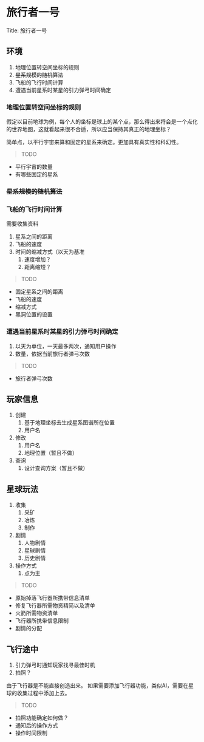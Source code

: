 # 旅行者一号

Title: 旅行者一号

## 环境

1. 地理位置转空间坐标的规则
2. ~~星系规模的随机算法~~
3. 飞船的飞行时间计算
4. 遭遇当前星系时某星的引力弹弓时间确定

### 地理位置转空间坐标的规则

假定以目前地球为例，每个人的坐标是球上的某个点，那么得出来将会是一个点化的世界地图，这就看起来很不合适，所以应当保持其真正的地理坐标？

简单点，以平行宇宙来算和固定的星系来确定。更加具有真实性和科幻性。

> TODO

* 平行宇宙的数量
* 有哪些固定的星系

### ~~星系规模的随机算法~~

### 飞船的飞行时间计算

需要收集资料

1. 星系之间的距离
2. 飞船的速度
3. 时间的缩减方式（以天为基准
    1. 速度增加？
    2. 距离缩短？

> TODO

* 固定星系之间的距离
* 飞船的速度
* 缩减方式
* 黑洞位置的设置

### 遭遇当前星系时某星的引力弹弓时间确定

1. 以天为单位，一天最多两次，通知用户操作
2. 数量，依据当前旅行者弹弓次数

> TODO

* 旅行者弹弓次数

## 玩家信息

1. 创建
    1. 基于地理坐标去生成星系图谱所在位置
    2. 用户名
2. 修改
    1. 用户名
    2. 地理位置（暂且不做）
3. 查询
    1. 设计查询方案（暂且不做）

## 星球玩法

1. 收集
    1. 采矿
    2. 冶炼
    3. 制作
2. 剧情
    1. 人物剧情
    2. 星球剧情
    3. 历史剧情
3. 操作方式
    1. 点为主

> TODO

* 原始掉落飞行器所携带信息清单
* 修复飞行器所需物资精简以及清单
* 火箭所需物资清单
* 飞行器所携带信息限制
* 剧情的分配

## 飞行途中

1. 引力弹弓时通知玩家找寻最佳时机
2. 拍照？

由于飞行器是不能直接创造出来。 如果需要添加飞行器功能，类似AI，需要在星球的收集过程中添加上去。

> TODO

* 拍照功能确定如何做？
* 通知后的操作方式
* 操作时间限制